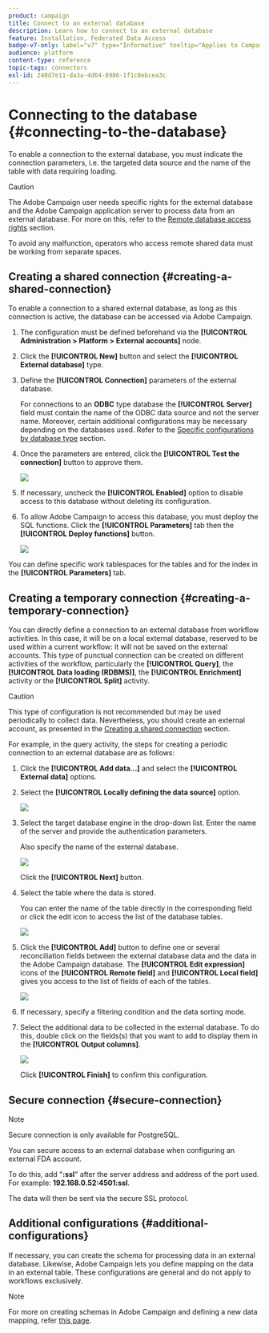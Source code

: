 ```yaml
---
product: campaign
title: Connect to an external database
description: Learn how to connect to an external database
feature: Installation, Federated Data Access
badge-v7-only: label="v7" type="Informative" tooltip="Applies to Campaign Classic v7 only"
audience: platform
content-type: reference
topic-tags: connectors
exl-id: 240d7e11-da3a-4d64-8986-1f1c8ebcea3c
---
```

# Connecting to the database {#connecting-to-the-database}



To enable a connection to the external database, you must indicate the connection parameters, i.e. the targeted data source and the name of the table with data requiring loading.

>[!CAUTION]
>
>The Adobe Campaign user needs specific rights for the external database and the Adobe Campaign application server to process data from an external database. For more on this, refer to the [Remote database access rights](../../installation/using/remote-database-access-rights.md) section.
>
>To avoid any malfunction, operators who access remote shared data must be working from separate spaces.

## Creating a shared connection {#creating-a-shared-connection}

To enable a connection to a shared external database, as long as this connection is active, the database can be accessed via Adobe Campaign.

1. The configuration must be defined beforehand via the **[!UICONTROL Administration > Platform > External accounts]** node.
1. Click the **[!UICONTROL New]** button and select the **[!UICONTROL External database]** type.
1. Define the **[!UICONTROL Connection]** parameters of the external database.

   For connections to an **ODBC** type database the **[!UICONTROL Server]** field must contain the name of the ODBC data source and not the server name. Moreover, certain additional configurations may be necessary depending on the databases used. Refer to the [Specific configurations by database type](../../installation/using/configure-fda.md) section.

1. Once the parameters are entered, click the **[!UICONTROL Test the connection]** button to approve them.

   ![](assets/wf-external-account-create.png)

1. If necessary, uncheck the **[!UICONTROL Enabled]** option to disable access to this database without deleting its configuration.
1. To allow Adobe Campaign to access this database, you must deploy the SQL functions. Click the **[!UICONTROL Parameters]** tab then the **[!UICONTROL Deploy functions]** button.

   ![](assets/wf-external-account-functions.png)

You can define specific work tablespaces for the tables and for the index in the **[!UICONTROL Parameters]** tab.

## Creating a temporary connection {#creating-a-temporary-connection}

You can directly define a connection to an external database from workflow activities. In this case, it will be on a local external database, reserved to be used within a current workflow: it will not be saved on the external accounts. This type of punctual connection can be created on different activities of the workflow, particularly the **[!UICONTROL Query]**, the **[!UICONTROL Data loading (RDBMS)]**, the **[!UICONTROL Enrichment]** activity or the **[!UICONTROL Split]** activity.

>[!CAUTION]
>
>This type of configuration is not recommended but may be used periodically to collect data. Nevertheless, you should create an external account, as presented in the [Creating a shared connection](#creating-a-shared-connection) section.

For example, in the query activity, the steps for creating a periodic connection to an external database are as follows:

1. Click the **[!UICONTROL Add data...]** and select the **[!UICONTROL External data]** options.
1. Select the **[!UICONTROL Locally defining the data source]** option.

   ![](assets/wf_add_data_local_external_data.png)

1. Select the target database engine in the drop-down list. Enter the name of the server and provide the authentication parameters.

   Also specify the name of the external database.

   ![](assets/wf_add_data_local_external_data_param.png)

   Click the **[!UICONTROL Next]** button.

1. Select the table where the data is stored.

   You can enter the name of the table directly in the corresponding field or click the edit icon to access the list of the database tables.

   ![](assets/wf_add_data_local_external_data_select_table.png)

1. Click the **[!UICONTROL Add]** button to define one or several reconciliation fields between the external database data and the data in the Adobe Campaign database. The **[!UICONTROL Edit expression]** icons of the **[!UICONTROL Remote field]** and **[!UICONTROL Local field]** gives you access to the list of fields of each of the tables.

   ![](assets/wf_add_data_local_external_data_join.png)

1. If necessary, specify a filtering condition and the data sorting mode.
1. Select the additional data to be collected in the external database. To do this, double click on the fields(s) that you want to add to display them in the **[!UICONTROL Output columns]**. 

   ![](assets/wf_add_data_local_external_data_select.png)

   Click **[!UICONTROL Finish]** to confirm this configuration.

## Secure connection {#secure-connection}

>[!NOTE]
>
>Secure connection is only available for PostgreSQL.

You can secure access to an external database when configuring an external FDA account.

To do this, add "**:ssl**" after the server address and address of the port used. For example: **192.168.0.52:4501:ssl**.

The data will then be sent via the secure SSL protocol.

## Additional configurations {#additional-configurations}

If necessary, you can create the schema for processing data in an external database. Likewise, Adobe Campaign lets you define mapping on the data in an external table. These configurations are general and do not apply to workflows exclusively.

>[!NOTE]
>
>For more on creating schemas in Adobe Campaign and defining a new data mapping, refer [this page](../../configuration/using/about-schema-edition.md).
